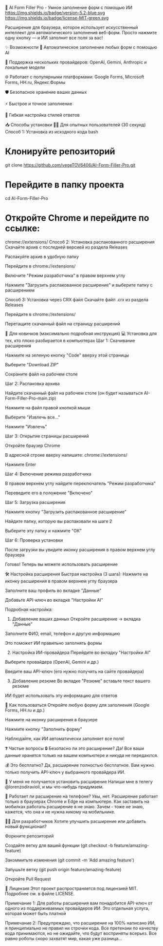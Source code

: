 🚀 AI Form Filler Pro - Умное заполнение форм с помощью ИИ
https://img.shields.io/badge/version-5.2-blue.svg
https://img.shields.io/badge/license-MIT-green.svg

Расширение для браузера, которое использует искусственный интеллект для автоматического заполнения веб-форм. Просто нажмите одну кнопку — и ИИ заполнит все поля за вас!

✨ Возможности
🤖 Автоматическое заполнение любых форм с помощью AI

🔌 Поддержка нескольких провайдеров: OpenAI, Gemini, Anthropic и локальные модели

🌐 Работает с популярными платформами: Google Forms, Microsoft Forms, HH.ru, Яндекс.Формы

🛡️ Безопасное хранение ваших данных

⚡ Быстрое и точное заполнение

🎨 Гибкая настройка стилей ответов

📥 Способы установки
🧙‍♂️ Для опытных пользователей (30 секунд)
Способ 1: Установка из исходного кода
bash
# Клонируйте репозиторий
git clone https://github.com/vegeTOV6406/AI-Form-Filler-Pro.git

# Перейдите в папку проекта
cd AI-Form-Filler-Pro

# Откройте Chrome и перейдите по ссылке:
chrome://extensions/
Способ 2: Установка распакованного расширения
Скачайте архив с последней версией из раздела Releases

Распакуйте архив в удобную папку

Перейдите в chrome://extensions/

Включите "Режим разработчика" в правом верхнем углу

Нажмите "Загрузить распакованное расширение" и выберите папку с расширением

Способ 3: Установка через CRX файл
Скачайте файл .crx из раздела Releases

Перейдите в chrome://extensions/

Перетащите скачанный файл на страницу расширений

👶 Для новичков (максимально подробная инструкция)
💻 Установка для тех, кто плохо разбирается в компьютерах
Шаг 1: Скачивание расширения

Нажмите на зеленую кнопку "Code" вверху этой страницы

Выберите "Download ZIP"

Сохраните файл на рабочем столе

Шаг 2: Распаковка архива

Найдите скачанный файл на рабочем столе (он будет называться AI-Form-Filler-Pro-main.zip)

Нажмите на файл правой кнопкой мыши

Выберите "Извлечь все..."

Нажмите "Извлечь"

Шаг 3: Открытие страницы расширений

Откройте браузер Chrome

В адресной строке вверху напишите: chrome://extensions/

Нажмите Enter

Шаг 4: Включение режима разработчика

В правом верхнем углу найдите переключатель "Режим разработчика"

Переведите его в положение "Включено"

Шаг 5: Загрузка расширения

Нажмите кнопку "Загрузить распакованное расширение"

Найдите папку, которую вы распаковали на шаге 2

Выберите эту папку и нажмите "ОК"

Шаг 6: Проверка установки

После загрузки вы увидите иконку расширения в правом верхнем углу браузера

Готово! Теперь вы можете использовать расширение

🛠️ Настройка расширения
Быстрая настройка (3 шага):
Нажмите на иконку расширения в правом верхнем углу браузера

Заполните ваш профиль во вкладке "Данные"

Добавьте API-ключ во вкладке "Настройки AI"

Подробная настройка:
1. Добавление ваших данных
Откройте расширение → вкладка "Данные"

Заполните ФИО, email, телефон и другую информацию

Это поможет ИИ правильно заполнять формы

2. Настройка ИИ-провайдера
Перейдите во вкладку "Настройки AI"

Выберите провайдера (OpenAI, Gemini и др.)

Введите ваш API-ключ (его нужно получить на сайте провайдера)

3. Добавление резюме
Во вкладке "Резюме" вставьте текст вашего резюме

ИИ будет использовать эту информацию для ответов

🎯 Как пользоваться
Откройте любую форму для заполнения (Google Forms, HH.ru и др.)

Нажмите на иконку расширения в браузере

Нажмите кнопку "Заполнить форму"

Наблюдайте, как ИИ автоматически заполняет все поля!

❓ Частые вопросы
🔒 Безопасно ли это расширение?
Да! Все ваши данные хранятся только на вашем компьютере и никуда не передаются.

💰 Это бесплатно?
Да, расширение полностью бесплатное. Вам нужно только получить API-ключ у выбранного провайдера ИИ.

🤔 У меня не получается установить расширение
Напиши мне в телегу @lorenzodiravioli, и мы что-нибудь придумаем.

📱 Работает ли расширение на телефоне?
Увы, нет. Расширение работает только в браузерах Chrome и Edge на компьютере. Как заставить на мобилках работать расширение я не знаю. Зачем - тоже не знаю, кажется, что она и не нужна никому на мобильнике.

👨‍💻 Для разработчиков
Хотите улучшить расширение или добавить новый функционал?

Форкните репозиторий

Создайте ветку для вашей функции (git checkout -b feature/amazing-feature)

Закоммитьте изменения (git commit -m 'Add amazing feature')

Запушьте ветку (git push origin feature/amazing-feature)

Откройте Pull Request

📄 Лицензия
Этот проект распространяется под лицензией MIT. Подробнее см. в файле LICENSE.

Примечание 1: Для работы расширения вам понадобится API-ключ от одного из поддерживаемых провайдеров ИИ. Это отдельная услуга, которая может быть платной

Примечание 2: Предупреждаю, что расширение на 100% написано ИИ, я принципиально не правил ни строчки кода. Все претензии по качеству кода принимаются, но не ожидайте, что будут восприняты всерьез. Все равно роботы скоро захватят мир, какая уже разница...

